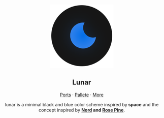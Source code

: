 <p align="center">
  <img src="https://github.com/lunar-theme/lunar-theme/raw/main/assets/icon-rounded.png" />
<h2 align="center">Lunar</h2>
</p>

<p align="center">
  <a href="https://lunar-theme.github.io/ports">Ports</a>
  ·
  <a href="https://lunar-theme.github.io/pallete">Pallete</a>
  ·
  <a href="https://github.com/lunar-theme/lunar">More</a>
</p>

<p align="center">lunar is a minimal black and blue color scheme inspired by<strong> space</strong> and the concept inspired by <strong><a href="https://nordtheme.com" target="_blank">Nord</a> and <a href="https://github.com/rose-pine" target="_blank">Rose Pine</a></strong>.</p><br>
